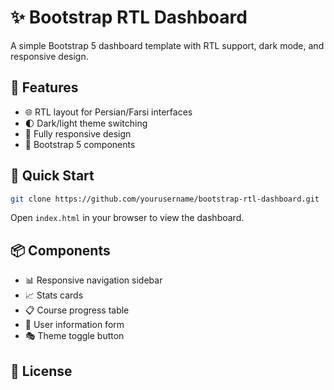 # ✨ Bootstrap RTL Dashboard

A simple Bootstrap 5 dashboard template with RTL support, dark mode, and responsive design.

## 🚀 Features

- 🌐 RTL layout for Persian/Farsi interfaces
- 🌓 Dark/light theme switching
- 📱 Fully responsive design
- 🎨 Bootstrap 5 components

## 🔧 Quick Start

```bash
git clone https://github.com/yourusername/bootstrap-rtl-dashboard.git
```

Open `index.html` in your browser to view the dashboard.

## 📦 Components

- 📊 Responsive navigation sidebar
- 📈 Stats cards
- 📋 Course progress table
- 👤 User information form
- 🎭 Theme toggle button

## 📄 License
